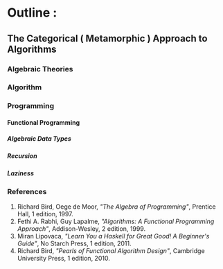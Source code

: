# Outline :
## The Categorical ( Metamorphic ) Approach to Algorithms

### Algebraic Theories

### Algorithm

### Programming
#### Functional Programming
##### Algebraic Data Types
##### Recursion
##### Laziness

###  References
1. Richard Bird, Oege de Moor, _"The Algebra of Programming"_, Prentice Hall, 1 edition, 1997.
1. Fethi A. Rabhi, Guy Lapalme, _"Algorithms: A Functional Programming Approach"_, Addison-Wesley, 2 edition, 1999.
1. Miran Lipovaca, _"Learn You a Haskell for Great Good! A Beginner's Guide"_, No Starch Press, 1 edition, 2011.
1. Richard Bird, _"Pearls of Functional Algorithm Design"_, Cambridge University Press, 1 edition, 2010.

